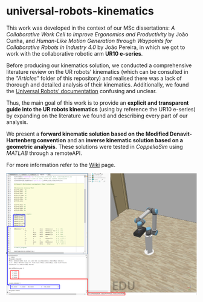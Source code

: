 # universal-robots-kinematics

This work was developed in the context of our MSc dissertations: *A Collaborative Work Cell to Improve Ergonomics and Productivity* by João Cunha, and *Human-Like Motion Generation through Waypoints for Collaborative Robots in Industry 4.0* by João Pereira, in which we got to work with the collaborative robotic arm **UR10 e-series**. 

Before producing our kinematics solution, we conducted a comprehensive literature review on the UR robots’ kinematics (which can be consulted in the *"Articles"* folder of this repository) and realised there was a lack of thorough and detailed analysis of their kinematics. Additionally, we found the [Universal Robots’ documentation](https://www.universal-robots.com/articles/ur/parameters-for-calculations-of-kinematics-and-dynamics/) confusing and unclear. 

Thus, the main goal of this work is to provide an **explicit and transparent guide into the UR robots kinematics** (using by reference the UR10 e-series) by expanding on the literature we found and describing every part of our analysis. 

We present a **forward kinematic solution based on the Modified Denavit-Hartenberg convention** and an **inverse kinematic solution based on a geometric analysis**. These solutions were tested in *CoppeliaSim* using *MATLAB* through a remoteAPI.

For more information refer to the [Wiki](https://github.com/Jgocunha/universal-robots-kinematics/wiki) page.

![Visual Representation](/Images/proof.png)
